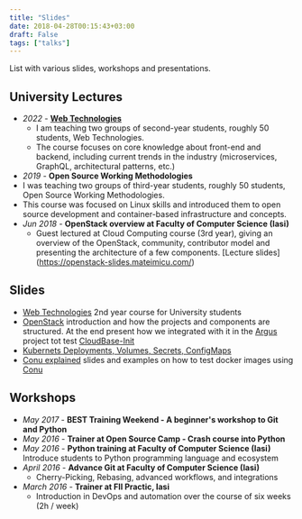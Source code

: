 ```yaml
---
title: "Slides"
date: 2018-04-28T00:15:43+03:00
draft: False
tags: ["talks"]
---
```

List with various slides, workshops and presentations.


<!--more-->

## University Lectures

* *2022* - [**Web Technologies**](https://mateimicu.github.io/tw/)
  * I am teaching two groups of second-year students, roughly 50 students, Web Technologies.
  * The course focuses on core knowledge about front-end and backend, including current trends in the industry (microservices, GraphQL, architectural patterns, etc.)
* *2019* - **Open Source Working Methodologies**
 * I was teaching two groups of third-year students, roughly 50 students, Open Source Working Methodologies.
 * This course was focused on Linux skills and introduced them to open source development and container-based infrastructure and concepts.
* *Jun 2018* - **OpenStack overview at Faculty of Computer Science (Iasi)**
  * Guest lectured at Cloud Computing course (3rd year), giving an overview of the OpenStack, community, contributor model and presenting the architecture of a few components. [Lecture slides] (https://openstack-slides.mateimicu.com/)

## Slides

* [Web Technologies](https://mateimicu.github.io/tw/) 2nd year course for University students
* [OpenStack](http://openstack-slides.mateimicu.com) introduction and how the projects and components are structured. At the end present how we integrated with it in the [Argus](https://github.com/cloudbase/cloudbase-init-ci) project tot test [CloudBase-Init](https://github.com/openstack/cloudbase-init)
* [Kubernets Deployments, Volumes, Secrets, ConfigMaps](http://k8s-volumes-secrets-deployments.mateimicu.com/)
* [Conu explained](http://conu.mateimicu.com/) slides and examples on how to test docker images using [Conu](https://github.com/user-cont/conu)

## Workshops

* *May 2017* - **BEST Training Weekend  - A beginner's workshop to Git and Python**
* *May 2016* - **Trainer at Open Source Camp - Crash course into Python**
* *May 2016* - **Python training at Faculty of Computer Science (Iasi)**
  Introduce students to Python programming language and   ecosystem
* *April 2016*  - **Advance Git at Faculty of Computer Science (Iasi)**
  * Cherry-Picking, Rebasing, advanced workflows, and integrations
* *March 2016* - **Trainer at FII Practic, Iasi**
  * Introduction in DevOps and automation over the course of six weeks (2h / week)

